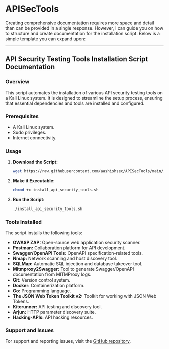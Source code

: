 # APISecTools
Creating comprehensive documentation requires more space and detail than can be provided in a single response. However, I can guide you on how to structure and create documentation for the installation script. Below is a simple template you can expand upon:

---

## API Security Testing Tools Installation Script Documentation

### Overview

This script automates the installation of various API security testing tools on a Kali Linux system. It is designed to streamline the setup process, ensuring that essential dependencies and tools are installed and configured.

### Prerequisites

- A Kali Linux system.
- Sudo privileges.
- Internet connectivity.

### Usage

1. **Download the Script:**
    ```bash
    wget https://raw.githubusercontent.com/aashishsec/APISecTools/main/APITools.sh
    ```

2. **Make it Executable:**
    ```bash
    chmod +x install_api_security_tools.sh
    ```

3. **Run the Script:**
    ```bash
    ./install_api_security_tools.sh
    ```

### Tools Installed

The script installs the following tools:

- **OWASP ZAP:** Open-source web application security scanner.
- **Postman:** Collaboration platform for API development.
- **Swagger/OpenAPI Tools:** OpenAPI specification-related tools.
- **Nmap:** Network scanning and host discovery tool.
- **SQLMap:** Automatic SQL injection and database takeover tool.
- **Mitmproxy2Swagger:** Tool to generate Swagger/OpenAPI documentation from MITMProxy logs.
- **Git:** Version control system.
- **Docker:** Containerization platform.
- **Go:** Programming language.
- **The JSON Web Token Toolkit v2:** Toolkit for working with JSON Web Tokens.
- **Kiterunner:** API testing and discovery tool.
- **Arjun:** HTTP parameter discovery suite.
- **Hacking-APIs:** API hacking resources.

### Support and Issues

For support and reporting issues, visit the [GitHub repository](https://github.com/aashishsec/APISecTools).

